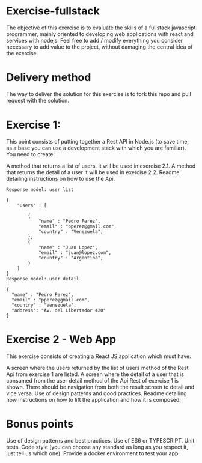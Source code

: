 # Exercise-fullstack
The objective of this exercise is to evaluate the skills of a fullstack javascript programmer, mainly oriented to developing web applications with react and services with nodejs. Feel free to add / modify everything you consider necessary to add value to the project, without damaging the central idea of ​​the exercise.

# Delivery method
The way to deliver the solution for this exercise is to fork this repo and pull request with the solution.

# Exercise 1:
This point consists of putting together a Rest API in Node.js (to save time, as a base you can use a development stack with which you are familiar). You need to create:

A method that returns a list of users. It will be used in exercise 2.1.
A method that returns the detail of a user It will be used in exercise 2.2.
Readme detailing instructions on how to use the Api.

```
Response model: user list

{
	"users" : [

		{
			"name" : "Pedro Perez",
			"email" : "pperez@gmail.com",
			"country" : "Venezuela",
		},
		{
			"name" : "Juan Lopez",
			"email" : "juan@lopez.com",
			"country" : "Argentina",
		}
	]
}
Response model: user detail

{
  "name" : "Pedro Perez",
  "email" : "pperez@gmail.com",
  "country" : "Venezuela",
  "address": "Av. del Libertador 420"
}

```

# Exercise 2 - Web App
This exercise consists of creating a React JS application which must have:

A screen where the users returned by the list of users method of the Rest Api from exercise 1 are listed.
A screen where the detail of a user that is consumed from the user detail method of the Api Rest of exercise 1 is shown.
There should be navigation from both the result screen to detail and vice versa.
Use of design patterns and good practices.
Readme detailing how instructions on how to lift the application and how it is composed.

# Bonus points
Use of design patterns and best practices. Use of ES6 or TYPESCRIPT.
Unit tests.
Code style (you can choose any standard as long as you respect it, just tell us which one).
Provide a docker environment to test your app.
